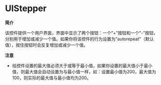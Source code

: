 # UIStepper

**简介**

该控件提供一个用户界面，界面中显示了两个按钮：一个"+"按钮和一个"-"按钮，分别用于增加或减少一个值。如果你将该控件的行为设置为"autorepeat"（默认值），按住按钮时会反复增加或减少一个值。



**注意**

* 给控件设置的最大值必须大于或等于最小值，如果你设置的最大值小于最小值，则最大值会自动设置为与最小值一样，如：设置最小值为200，最大值为100，则实际的最大值与最小值均为200。